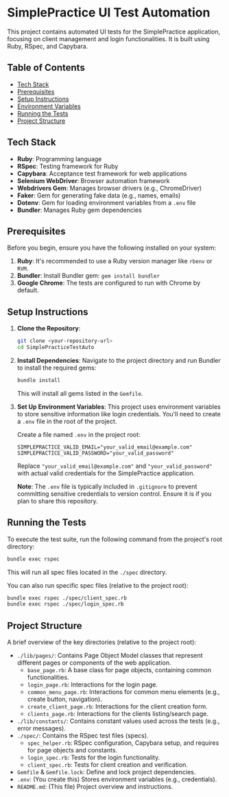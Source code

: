 # SimplePractice UI Test Automation

This project contains automated UI tests for the SimplePractice application, focusing on client management and login functionalities. It is built using Ruby, RSpec, and Capybara.

## Table of Contents

- [Tech Stack](#tech-stack)
- [Prerequisites](#prerequisites)
- [Setup Instructions](#setup-instructions)
- [Environment Variables](#environment-variables)
- [Running the Tests](#running-the-tests)
- [Project Structure](#project-structure)

## Tech Stack

*   **Ruby**: Programming language
*   **RSpec**: Testing framework for Ruby
*   **Capybara**: Acceptance test framework for web applications
*   **Selenium WebDriver**: Browser automation framework
*   **Webdrivers Gem**: Manages browser drivers (e.g., ChromeDriver)
*   **Faker**: Gem for generating fake data (e.g., names, emails)
*   **Dotenv**: Gem for loading environment variables from a `.env` file
*   **Bundler**: Manages Ruby gem dependencies

## Prerequisites

Before you begin, ensure you have the following installed on your system:

1.  **Ruby**: It's recommended to use a Ruby version manager like `rbenv` or `RVM`.
2.  **Bundler**: Install Bundler gem: `gem install bundler`
3.  **Google Chrome**: The tests are configured to run with Chrome by default.

## Setup Instructions

1.  **Clone the Repository**:
    ```bash
    git clone <your-repository-url>
    cd SimplePracticeTestAuto
    ```

2.  **Install Dependencies**:
    Navigate to the project directory and run Bundler to install the required gems:
    ```bash
    bundle install
    ```
    This will install all gems listed in the `Gemfile`.

3.  **Set Up Environment Variables**:
    This project uses environment variables to store sensitive information like login credentials. You'll need to create a `.env` file in the root of the project.

    Create a file named `.env` in the project root:
    ```
    SIMPLEPRACTICE_VALID_EMAIL="your_valid_email@example.com"
    SIMPLEPRACTICE_VALID_PASSWORD="your_valid_password"
    ```
    Replace `"your_valid_email@example.com"` and `"your_valid_password"` with actual valid credentials for the SimplePractice application.

    **Note**: The `.env` file is typically included in `.gitignore` to prevent committing sensitive credentials to version control. Ensure it is if you plan to share this repository.

## Running the Tests

To execute the test suite, run the following command from the project's root directory:

```bash
bundle exec rspec
```

This will run all spec files located in the `./spec` directory.

You can also run specific spec files (relative to the project root):

```bash
bundle exec rspec ./spec/client_spec.rb
bundle exec rspec ./spec/login_spec.rb
```

## Project Structure

A brief overview of the key directories (relative to the project root):

*   `./lib/pages/`: Contains Page Object Model classes that represent different pages or components of the web application.
    *   `base_page.rb`: A base class for page objects, containing common functionalities.
    *   `login_page.rb`: Interactions for the login page.
    *   `common_menu_page.rb`: Interactions for common menu elements (e.g., create button, navigation).
    *   `create_client_page.rb`: Interactions for the client creation form.
    *   `clients_page.rb`: Interactions for the clients listing/search page.
*   `./lib/constants/`: Contains constant values used across the tests (e.g., error messages).
*   `./spec/`: Contains the RSpec test files (specs).
    *   `spec_helper.rb`: RSpec configuration, Capybara setup, and requires for page objects and constants.
    *   `login_spec.rb`: Tests for the login functionality.
    *   `client_spec.rb`: Tests for client creation and verification.
*   `Gemfile` & `Gemfile.lock`: Define and lock project dependencies.
*   `.env`: (You create this) Stores environment variables (e.g., credentials).
*   `README.md`: (This file) Project overview and instructions.